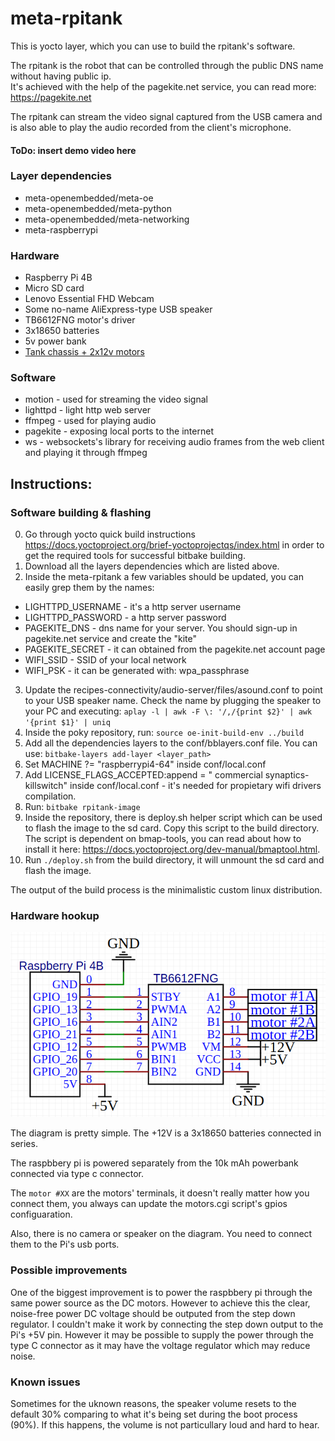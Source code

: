 # meta-rpitank
This is yocto layer, which you can use to build the rpitank's software.  

The rpitank is the robot that can be controlled through the public DNS name
without having public ip.  
It's achieved with the help of the pagekite.net service, you can read more: https://pagekite.net

The rpitank can stream the video signal captured from the USB camera and is also able to play the audio
recorded from the client's microphone.

#### ToDo: insert demo video here

### Layer dependencies
- meta-openembedded/meta-oe
- meta-openembedded/meta-python
- meta-openembedded/meta-networking
- meta-raspberrypi

### Hardware
- Raspberry Pi 4B
- Micro SD card
- Lenovo Essential FHD Webcam
- Some no-name AliExpress-type USB speaker
- TB6612FNG motor's driver
- 3x18650 batteries
- 5v power bank
- [Tank chassis + 2x12v motors](https://www.amazon.com/Platform-Raspberry-Programmable-Learning-Assemble/dp/B09TFN2Z56)

### Software
- motion - used for streaming the video signal
- lighttpd - light http web server
- ffmpeg - used for playing audio
- pagekite - exposing local ports to the internet
- ws - websockets's library for receiving audio frames from the web client and playing it through ffmpeg

## Instructions:
  ### Software building & flashing
0. Go through yocto quick build instructions https://docs.yoctoproject.org/brief-yoctoprojectqs/index.html in order to get the
   required tools for successful bitbake building.
1. Download all the layers dependencies which are listed above.
2. Inside the meta-rpitank a few variables should be updated, you can easily grep them by the names:
  - LIGHTTPD_USERNAME - it's a http server username
  - LIGHTTPD_PASSWORD - a http server password
  - PAGEKITE_DNS - dns name for your server. You should sign-up in pagekite.net service and create the "kite"
  - PAGEKITE_SECRET - it can obtained from the pagekite.net account page
  - WIFI_SSID - SSID of your local network
  - WIFI_PSK - it can be generated with: wpa_passphrase <ssid> <password>
3. Update the recipes-connectivity/audio-server/files/asound.conf to point to your USB speaker name.
   Check the name by plugging the speaker to your PC and executing: `aplay -l | awk -F \: '/,/{print $2}' | awk '{print $1}' | uniq`
4. Inside the poky repository, run: `source oe-init-build-env ../build`
5. Add all the dependencies layers to the conf/bblayers.conf file. You can use: `bitbake-layers add-layer <layer_path>`
6. Set MACHINE ?= "raspberrypi4-64" inside conf/local.conf
7. Add LICENSE_FLAGS_ACCEPTED:append = " commercial synaptics-killswitch" inside conf/local.conf - it's needed for propietary wifi drivers compilation.
8. Run: `bitbake rpitank-image`
9. Inside the repository, there is deploy.sh helper script which can be used to flash the image to the sd card. Copy this script to the build directory.
   The script is dependent on bmap-tools, you can read about how to install it here: https://docs.yoctoproject.org/dev-manual/bmaptool.html.  
10. Run `./deploy.sh` from the build directory, it will unmount the sd card and flash the image.


The output of the build process is the minimalistic custom linux distribution.

### Hardware hookup
![image](https://github.com/KirillYatsenko/meta-rpitank/blob/kirkstone/assets/diagram.png)  
  
The diagram is pretty simple. The +12V is a 3x18650 batteries connected in series.  
  
The raspbbery pi is powered separately from the 10k mAh powerbank connected via type c connector.
  
The `motor #XX` are the motors' terminals, it doesn't really matter how you connect them, you always can update the motors.cgi script's gpios configuaration. 

Also, there is no camera or speaker on the diagram. You need to connect them to the Pi's usb ports.

### Possible improvements
One of the biggest improvement is to power the raspbbery pi through the same power source as the DC motors. 
However to achieve this the clear, noise-free power DC voltage should be outputed from the step down regulator.
I couldn't make it work by connecting the step down output to the Pi's +5V pin. However it may be possible to supply
the power through the type C connector as it may have the voltage regulator which may reduce noise.

### Known issues
Sometimes for the uknown reasons, the speaker volume resets to the default 30% comparing to what it's being set during the boot process (90%).
If this happens, the volume is not particullary loud and hard to hear.
